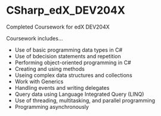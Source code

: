 # CSharp_edX_DEV204X
Completed Coursework for edX DEV204X

Coursework includes...

* Use of basic programming data types in C#
* Use of bdecision statements and repetition
* Performing object-oriented programming in C#
* Creating and using methods
* Useing complex data structures and collections
* Work with Generics
* Handling events and writing delegates
* Query data using Language Integrated Query (LINQ)
* Use of threading, multitasking, and parallel programming
* Programming asynchronously
